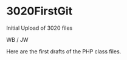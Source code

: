 # 3020FirstGit
Initial Upload of 3020 files

WB / JW

Here are the first drafts of the PHP class files.
